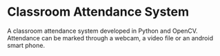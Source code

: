 # Classroom Attendance System
A classroom attendance system developed in Python and OpenCV. Attendance can be marked through a webcam, a video file or an android smart phone.
